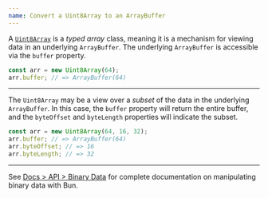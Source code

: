 ```yaml
---
name: Convert a Uint8Array to an ArrayBuffer
---
```


A [`Uint8Array`](https://developer.mozilla.org/en-US/docs/Web/JavaScript/Reference/Global_Objects/Uint8Array) is a _typed array_ class, meaning it is a mechanism for viewing data in an underlying `ArrayBuffer`. The underlying `ArrayBuffer` is accessible via the `buffer` property.

```ts
const arr = new Uint8Array(64);
arr.buffer; // => ArrayBuffer(64)
```

---

The `Uint8Array` may be a view over a _subset_ of the data in the underlying `ArrayBuffer`. In this case, the `buffer` property will return the entire buffer, and the `byteOffset` and `byteLength` properties will indicate the subset.

```ts
const arr = new Uint8Array(64, 16, 32);
arr.buffer; // => ArrayBuffer(64)
arr.byteOffset; // => 16
arr.byteLength; // => 32
```

---

See [Docs > API > Binary Data](/docs/api/binary-data#conversion) for complete documentation on manipulating binary data with Bun.
